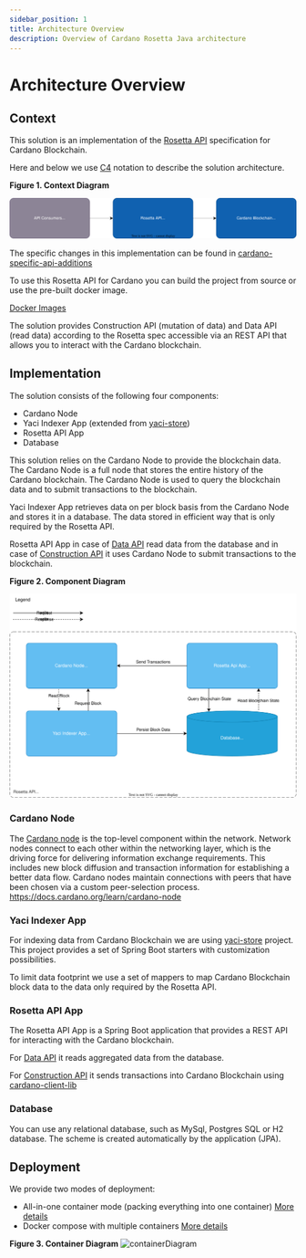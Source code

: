 ```yaml
---
sidebar_position: 1
title: Architecture Overview
description: Overview of Cardano Rosetta Java architecture
---
```


# Architecture Overview

## Context

This solution is an implementation of the [Rosetta API](https://docs.cloud.coinbase.com/rosetta/docs/welcome) specification for Cardano Blockchain.

Here and below we use [C4](https://en.wikipedia.org/wiki/C4_model) notation to describe the solution architecture.

**Figure 1. Context Diagram**

![Context Diagram](media/ContextDiagram.drawio.svg)

The specific changes in this implementation can be found in [cardano-specific-api-additions](https://github.com/cardano-foundation/cardano-rosetta-java/blob/main/docs/cardano-specific-api-additions.md)

To use this Rosetta API for Cardano you can build the project from source or use the pre-built docker image.

[Docker Images](https://hub.docker.com/orgs/cardanofoundation/repositories?search=rosetta-java)

The solution provides Construction API (mutation of data) and Data API (read data) according to the Rosetta spec accessible via an REST API that allows you to interact with the Cardano blockchain.

## Implementation

The solution consists of the following four components:

- Cardano Node
- Yaci Indexer App (extended from [yaci-store](https://github.com/bloxbean/yaci-store))
- Rosetta API App
- Database

This solution relies on the Cardano Node to provide the blockchain data. The Cardano Node is a full node that stores the entire history of the Cardano blockchain. The Cardano Node is used to query the blockchain data and to submit transactions to the blockchain.

Yaci Indexer App retrieves data on per block basis from the Cardano Node and stores it in a database. The data stored in efficient way that is only required by the Rosetta API.

Rosetta API App in case of [Data API](https://docs.cloud.coinbase.com/rosetta/docs/data-api-overview) read data from the database and in case of [Construction API](https://docs.cloud.coinbase.com/rosetta/docs/construction-api-overview) it uses Cardano Node to submit transactions to the blockchain.

**Figure 2. Component Diagram**

![Component Diagram](media/ComponentDiagram.drawio.svg)

### Cardano Node

The [Cardano node](https://github.com/IntersectMBO/cardano-node#overview-of-the-cardano-node-repository) is the top-level component within the network. Network nodes connect to each other within the networking layer, which is the driving force for delivering information exchange requirements. This includes new block diffusion and transaction information for establishing a better data flow. Cardano nodes maintain connections with peers that have been chosen via a custom peer-selection process.
https://docs.cardano.org/learn/cardano-node

### Yaci Indexer App

For indexing data from Cardano Blockchain we are using [yaci-store](https://github.com/bloxbean/yaci-store) project. This project provides a set of Spring Boot starters with customization possibilities.

To limit data footprint we use a set of mappers to map Cardano Blockchain block data to the data only required by the Rosetta API.

### Rosetta API App

The Rosetta API App is a Spring Boot application that provides a REST API for interacting with the Cardano blockchain.

For [Data API](https://docs.cloud.coinbase.com/rosetta/docs/data-api-overview) it reads aggregated data from the database.

For [Construction API](https://docs.cloud.coinbase.com/rosetta/docs/construction-api-overview) it sends transactions into Cardano Blockchain using [cardano-client-lib](https://github.com/bloxbean/cardano-client-lib)

### Database

You can use any relational database, such as MySql, Postgres SQL or H2 database.
The scheme is created automatically by the application
(JPA).

## Deployment

We provide two modes of deployment:

- All-in-one container mode (packing everything into one container) [More details](./4.-Getting-Started-with-Docker)
- Docker compose with multiple containers [More details](https://github.com/cardano-foundation/cardano-rosetta-java/wiki/4.-Getting-Started-with-Docker#how-to-run-with-docker-compose)

**Figure 3. Container Diagram**
![containerDiagram](https://github.com/cardano-foundation/cardano-rosetta-java/assets/15213725/9b77e714-01cc-4401-96ea-4f4bbc3a4b1d)
